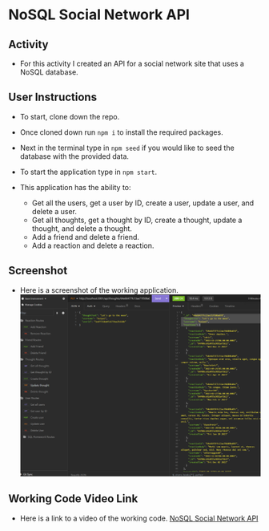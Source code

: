 # NoSQL Social Network API

## Activity

- For this activity I created an API for a social network site that uses a NoSQL database.

## User Instructions

- To start, clone down the repo.
- Once cloned down run `npm i` to install the required packages.
- Next in the terminal type in `npm seed` if you would like to seed the database with the provided data.
- To start the application type in `npm start`.

- This application has the ability to:
  - Get all the users, get a user by ID, create a user, update a user, and delete a user.
  - Get all thoughts, get a thought by ID, create a thought, update a thought, and delete a thought.
  - Add a friend and delete a friend.
  - Add a reaction and delete a reaction. 


## Screenshot

- Here is a screenshot of the working application.
![homework](./utils/img/homework-screenshot.png)

## Working Code Video Link

- Here is a link to a video of the working code.
[NoSQL Social Network API](https://drive.google.com/file/d/1jRoqT5bZqDo5iSLNj2IRI3vxJTYh9laF/view?usp=sharing)
